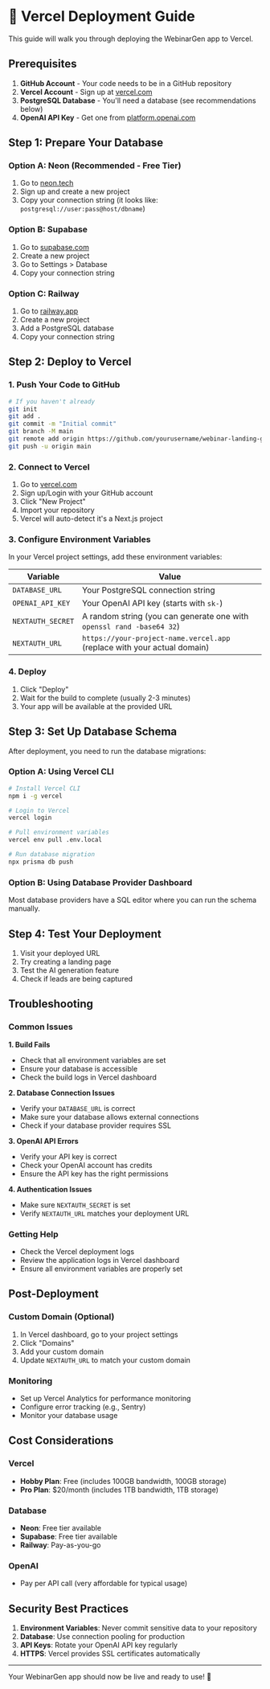 # 🚀 Vercel Deployment Guide

This guide will walk you through deploying the WebinarGen app to Vercel.

## Prerequisites

1. **GitHub Account** - Your code needs to be in a GitHub repository
2. **Vercel Account** - Sign up at [vercel.com](https://vercel.com)
3. **PostgreSQL Database** - You'll need a database (see recommendations below)
4. **OpenAI API Key** - Get one from [platform.openai.com](https://platform.openai.com)

## Step 1: Prepare Your Database

### Option A: Neon (Recommended - Free Tier)
1. Go to [neon.tech](https://neon.tech)
2. Sign up and create a new project
3. Copy your connection string (it looks like: `postgresql://user:pass@host/dbname`)

### Option B: Supabase
1. Go to [supabase.com](https://supabase.com)
2. Create a new project
3. Go to Settings > Database
4. Copy your connection string

### Option C: Railway
1. Go to [railway.app](https://railway.app)
2. Create a new project
3. Add a PostgreSQL database
4. Copy your connection string

## Step 2: Deploy to Vercel

### 1. Push Your Code to GitHub
```bash
# If you haven't already
git init
git add .
git commit -m "Initial commit"
git branch -M main
git remote add origin https://github.com/yourusername/webinar-landing-generator.git
git push -u origin main
```

### 2. Connect to Vercel
1. Go to [vercel.com](https://vercel.com)
2. Sign up/Login with your GitHub account
3. Click "New Project"
4. Import your repository
5. Vercel will auto-detect it's a Next.js project

### 3. Configure Environment Variables
In your Vercel project settings, add these environment variables:

| Variable | Value |
|----------|-------|
| `DATABASE_URL` | Your PostgreSQL connection string |
| `OPENAI_API_KEY` | Your OpenAI API key (starts with `sk-`) |
| `NEXTAUTH_SECRET` | A random string (you can generate one with `openssl rand -base64 32`) |
| `NEXTAUTH_URL` | `https://your-project-name.vercel.app` (replace with your actual domain) |

### 4. Deploy
1. Click "Deploy"
2. Wait for the build to complete (usually 2-3 minutes)
3. Your app will be available at the provided URL

## Step 3: Set Up Database Schema

After deployment, you need to run the database migrations:

### Option A: Using Vercel CLI
```bash
# Install Vercel CLI
npm i -g vercel

# Login to Vercel
vercel login

# Pull environment variables
vercel env pull .env.local

# Run database migration
npx prisma db push
```

### Option B: Using Database Provider Dashboard
Most database providers have a SQL editor where you can run the schema manually.

## Step 4: Test Your Deployment

1. Visit your deployed URL
2. Try creating a landing page
3. Test the AI generation feature
4. Check if leads are being captured

## Troubleshooting

### Common Issues

**1. Build Fails**
- Check that all environment variables are set
- Ensure your database is accessible
- Check the build logs in Vercel dashboard

**2. Database Connection Issues**
- Verify your `DATABASE_URL` is correct
- Make sure your database allows external connections
- Check if your database provider requires SSL

**3. OpenAI API Errors**
- Verify your API key is correct
- Check your OpenAI account has credits
- Ensure the API key has the right permissions

**4. Authentication Issues**
- Make sure `NEXTAUTH_SECRET` is set
- Verify `NEXTAUTH_URL` matches your deployment URL

### Getting Help

- Check the Vercel deployment logs
- Review the application logs in Vercel dashboard
- Ensure all environment variables are properly set

## Post-Deployment

### Custom Domain (Optional)
1. In Vercel dashboard, go to your project settings
2. Click "Domains"
3. Add your custom domain
4. Update `NEXTAUTH_URL` to match your custom domain

### Monitoring
- Set up Vercel Analytics for performance monitoring
- Configure error tracking (e.g., Sentry)
- Monitor your database usage

## Cost Considerations

### Vercel
- **Hobby Plan**: Free (includes 100GB bandwidth, 100GB storage)
- **Pro Plan**: $20/month (includes 1TB bandwidth, 1TB storage)

### Database
- **Neon**: Free tier available
- **Supabase**: Free tier available
- **Railway**: Pay-as-you-go

### OpenAI
- Pay per API call (very affordable for typical usage)

## Security Best Practices

1. **Environment Variables**: Never commit sensitive data to your repository
2. **Database**: Use connection pooling for production
3. **API Keys**: Rotate your OpenAI API key regularly
4. **HTTPS**: Vercel provides SSL certificates automatically

---

Your WebinarGen app should now be live and ready to use! 🎉
